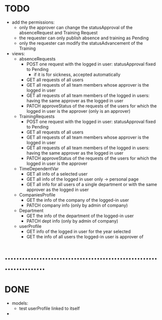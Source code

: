 # TODO
- add the permissions:
  - only the approver can change the statusApproval of the absenceRequest and Training Request
  - the requester can only publish absence and training as Pending
  - only the requester can modify the statusAdvancement of the Training
- views:
  - absenceRequests
    - POST one request with the logged in user: statusApproval fixed to Pending
      - if it is for sickness, accepted automatically
    - GET all requests of all users
    - GET all requests of all team members whose approver is the logged in user
    - GET all requests of all team members of the logged in users: having the same approver as the logged in user
    - PATCH approveStatus of the requests of the users for which the logged in user is the approver (only is an approver)
  - TrainingRequests
    - POST one request with the logged in user: statusApproval fixed to Pending
    - GET all requests of all users
    - GET all requests of all team members whose approver is the logged in user
    - GET all requests of all team members of the logged in users: having the same approver as the logged in user
    - PATCH approveStatus of the requests of the users for which the logged in user is the approver
  - TimeDependentVar
    - GET all info of a selected user
    - GET all info of the logged in user only -> personal page
    - GET all info for all users of a single department or with the same approver as the logged in user
  - CompaniesProfile
    - GET the info of the company of the logged-in user
    - PATCH company info (only by admin of company)
  - Department
    - GET the info of the department of the logged-in user
    - PATCH dept info (only by admin of company)
  - userProfile
    - GET info of the logged in user for the year selected
    - GET the info of all users the logged-in user is approver of


# ...................................................................

# DONE
- models:
  - test userProfile linked to itself
- 